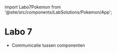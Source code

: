 import Labo7Pokemon from '@site/src/components/LabSolutions/Pokemon/App';


# Labo 7

- Communicatie tussen componenten

<Labo7Pokemon/>